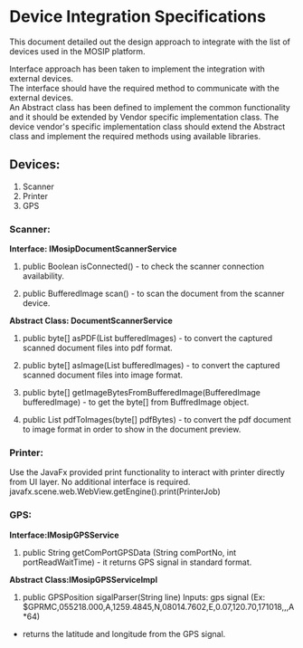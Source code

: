 # Device Integration Specifications

This document detailed out the design approach to integrate with the list of devices used in the MOSIP platform.

Interface approach has been taken to implement the integration with external devices.  
The interface should have the required method to communicate with the external devices.  
An Abstract class has been defined to implement the common functionality and it should be extended by Vendor specific implementation class. The device vendor's specific implementation class should extend the Abstract class and implement the required methods using available libraries.

## Devices:

1. Scanner
2. Printer
3. GPS

### Scanner:

**Interface: IMosipDocumentScannerService**  
1. public Boolean isConnected\(\) - to check the scanner connection availability.

1. public BufferedImage scan\(\) -   to scan the document from the scanner device.  

**Abstract Class: DocumentScannerService**  
1. public byte\[\] asPDF\(List bufferedImages\) - to convert the captured scanned document files into pdf format.

1. public byte\[\] asImage\(List bufferedImages\) - to convert the captured scanned document files into image format.
2. public byte\[\] getImageBytesFromBufferedImage\(BufferedImage bufferedImage\) - to get the byte\[\] from BuffredImage object.
3. public List pdfToImages\(byte\[\] pdfBytes\) - to convert the pdf document to image format in order to show in the document preview.

### Printer:

Use the JavaFx provided print functionality to interact with printer directly from UI layer. No additional interface is required. javafx.scene.web.WebView.getEngine\(\).print\(PrinterJob\)

### GPS:

**Interface:IMosipGPSService**  
1. public String getComPortGPSData \(String comPortNo, int portReadWaitTime\) - it returns GPS signal in standard format.

**Abstract Class:IMosipGPSServiceImpl**  
1. public GPSPosition sigalParser\(String line\) Inputs: gps signal \(Ex: $GPRMC,055218.000,A,1259.4845,N,08014.7602,E,0.07,120.70,171018,,,A\*64\)

* returns the latitude and longitude from the GPS signal. 

